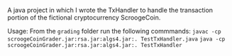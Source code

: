 A java project in which I wrote the TxHandler to handle the transaction portion of the fictional cryptocurrency ScroogeCoin.

Usage: From the ```grading``` folder run the following commmands:
```javac -cp scroogeCoinGrader.jar:rsa.jar:algs4.jar:. TestTxHandler.java```
```java -cp scroogeCoinGrader.jar:rsa.jar:algs4.jar:. TestTxHandler```
